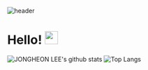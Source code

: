 ![header](https://capsule-render.vercel.app/api?type=waving&color=auto&height=100&&fontAlignY=40&descAlign=60&descAlignY=57)
# Hello! <img src="https://raw.githubusercontent.com/MartinHeinz/MartinHeinz/master/wave.gif" width="30px">
![JONGHEON LEE's github stats](https://github-readme-stats.vercel.app/api?username=ika9810&count_private=true&show_icons=true&theme=calm) ![Top Langs](https://github-readme-stats.vercel.app/api/top-langs/?username=ika9810&layout=compact&theme=calm)
<!--
**ika9810/ika9810** is a ✨ _special_ ✨ repository because its `README.md` (this file) appears on your GitHub profile.

Here are some ideas to get you started:

- 🔭 I’m currently working on ...
- 🌱 I’m currently learning ...
- 👯 I’m looking to collaborate on ...
- 🤔 I’m looking for help with ...
- 💬 Ask me about ...
- 📫 How to reach me: ...
- 😄 Pronouns: ...
- ⚡ Fun fact: ...
-->

